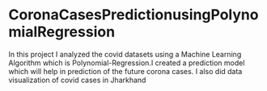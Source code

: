 # CoronaCasesPredictionusingPolynomialRegression
In this project I analyzed the covid datasets using a Machine Learning Algorithm which is Polynomial-Regression.I created a prediction model which will help in prediction of the future corona cases.
I also did data visualization of covid cases in Jharkhand
